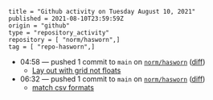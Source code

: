 ```
title = "Github activity on Tuesday August 10, 2021"
published = 2021-08-10T23:59:59Z
origin = "github"
type = "repository_activity"
repository = [ "norm/hasworn",]
tag = [ "repo-hasworn",]
```

* 04:58 — pushed 1 commit to `main` on [`norm/hasworn`](https://github.com/norm/hasworn) ([diff](https://github.com/norm/hasworn/compare/c93ad3ffaca02bb1709501378c1cbf053509598d..d12f15d84d04c850a6aa92f07757d5b024016297))
  * [Lay out with grid not floats](https://github.com/norm/hasworn/commit/d12f15d84d04c850a6aa92f07757d5b024016297)
* 06:32 — pushed 1 commit to `main` on [`norm/hasworn`](https://github.com/norm/hasworn) ([diff](https://github.com/norm/hasworn/compare/d12f15d84d04c850a6aa92f07757d5b024016297..4aee7dbec9b311705acf2a92da296c97ba320821))
  * [match csv formats](https://github.com/norm/hasworn/commit/4aee7dbec9b311705acf2a92da296c97ba320821)
